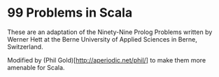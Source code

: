 # 99 Problems in Scala

These are an adaptation of the Ninety-Nine Prolog Problems written by Werner
Hett at the Berne University of Applied Sciences in Berne, Switzerland.

Modified by (Phil Gold)[http://aperiodic.net/phil/] to make them more amenable for Scala.



